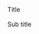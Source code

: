 <div
  class="
    w-[fit-content] text-[4rem] text-black text-opacity-0
    bg-[#2B90B6] bg-cover bg-clip-text
    bg-gradient-to-r from-cyan-400 to-cyan-700
  "
>
  Title
</div>
<br />
<div
  class="
    text-[2.5rem]
  "
>
  Sub title
</div>

<!--
Note
-->